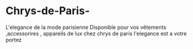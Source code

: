 # Chrys-de-Paris-
L'elegance de la mode parisienne 
Disponible pour vos vêtements ,accessorires , appareils de lux 
chez chrys de paris l'elegance est a votre portez 
